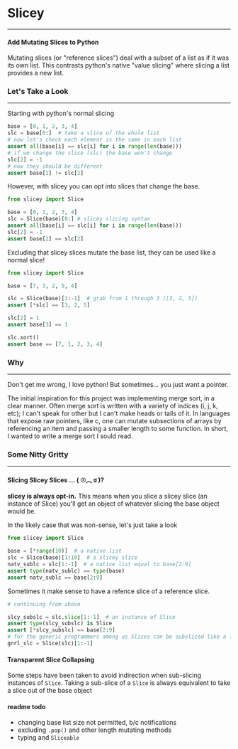 # Slicey

---

#### Add Mutating Slices to Python

Mutating slices (or "reference slices") deal with a subset of a list as if it was its own list. This contrasts python's native "value slicing" where slicing a list provides a new list.

### Let's Take a Look

---

Starting with python's normal slicing

```python
base = [0, 1, 2, 3, 4]
slc = base[0:]  # take a slice of the whole list
# now let's check each element is the same in each list
assert all(base[i] == slc[i] for i in range(len(base)))
# if we change the slice (slc) the base won't change
slc[2] = -1
# now they should be different
assert base[2] != slc[2]
```

However, with slicey you can opt into slices that change the base.

```python
from slicey import Slice

base = [0, 1, 2, 3, 4]
slc = Slice(base)[0:] # slicey slicing syntax
assert all(base[i] == slc[i] for i in range(len(base)))
slc[2] = -1
assert base[2] == slc[2]
```

Excluding that slicey slices mutate the base list, they can be used like a normal slice!

```python
from slicey import Slice

base = [7, 3, 2, 5, 4]

slc = Slice(base)[1:-1]  # grab from 1 through 3 ([3, 2, 5])
assert [*slc] == [3, 2, 5]

slc[2] = 1
assert base[3] == 1

slc.sort()
assert base == [7, 1, 2, 3, 4]

```

### Why

---

Don't get me wrong, I love python! But sometimes... you just want a pointer.

The initial inspiration for this project was implementing merge sort, in a clear manner. Often merge sort is written with a variety of indices (i, j, k, etc); I can't speak for other but I can't make heads or tails of it. In languages that expose raw pointers, like c, one can mutate subsections of arrays by referencing an item and passing a smaller length to some function.
In short, I wanted to write a merge sort I sould read.

### Some Nitty Gritty

---

#### Slicing Slicey Slices ... ( ☉︵ ಠ )?

**slicey is always opt-in.** This means when you slice a slicey slice (an instance of Slice) you'll get an object of whatever slicing the base object would be.

In the likely case that was non-sense, let's just take a look

```python
from slicey import Slice

base = [*range(10)]  # a native list
slc = Slice(base)[1:10]  # a slicey slice
natv_sublc = slc[1:-1]  # a native list equal to base[2:9]
assert type(natv_sublc) == type(base)
assert natv_sublc == base[2:9]
```

Sometimes it make sense to have a refence slice of a reference slice.

```python
# continuing from above

slcy_subslc = slc.slice[1:-1]  # an instance of Slice
assert type(slcy_subslc) is Slice
assert [*slcy_subslc] == base[2:9]
# for the generic programmers among us Slices can be subsliced like a list
gnrl_slc = Slice(slc)[1:-1]
```

#### Transparent Slice Collapsing

Some steps have been taken to avoid indirection when sub-slicing instances of `Slice`. Taking a sub-slice of a `Slice` is always equivalent to take a slice out of the base object

#### readme todo

- changing base list size not permitted, b/c notifications
- excluding `.pop()` and other length mutating methods
- typing and `Sliceable`
